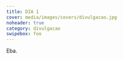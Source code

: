 ```yaml
---
title: DIA 1
cover: media/images/covers/divulgacao.jpg
noheader: true
category: divulgacao
swipebox: foo
---
```

Eba.
